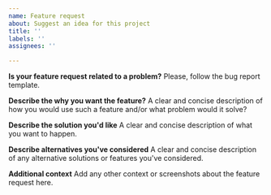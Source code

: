 ```yaml
---
name: Feature request
about: Suggest an idea for this project
title: ''
labels: ''
assignees: ''

---
```


**Is your feature request related to a problem?**
Please, follow the bug report template.

**Describe the why you want the feature?**
A clear and concise description of how you would use such a feature and/or what problem would it solve?

**Describe the solution you'd like**
A clear and concise description of what you want to happen.

**Describe alternatives you've considered**
A clear and concise description of any alternative solutions or features you've considered.

**Additional context**
Add any other context or screenshots about the feature request here.
